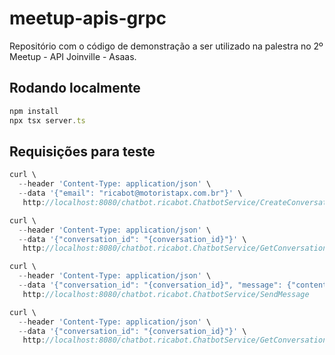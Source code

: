 
# meetup-apis-grpc

Repositório com o código de demonstração a ser utilizado na palestra no 2º Meetup - API Joinville - Asaas.


## Rodando localmente
```javascript
npm install
npx tsx server.ts
```

## Requisições para teste

```javascript
curl \
  --header 'Content-Type: application/json' \
  --data '{"email": "ricabot@motoristapx.com.br"}' \
   http://localhost:8080/chatbot.ricabot.ChatbotService/CreateConversation

curl \
  --header 'Content-Type: application/json' \
  --data '{"conversation_id": "{conversation_id}"}' \
   http://localhost:8080/chatbot.ricabot.ChatbotService/GetConversation

curl \
  --header 'Content-Type: application/json' \
  --data '{"conversation_id": "{conversation_id}", "message": {"content": "Meu nome é Ricabot. Em que posso te ajudar motora?"}}' \
   http://localhost:8080/chatbot.ricabot.ChatbotService/SendMessage

curl \
  --header 'Content-Type: application/json' \
  --data '{"conversation_id": "{conversation_id}"}' \
   http://localhost:8080/chatbot.ricabot.ChatbotService/GetConversation
```

